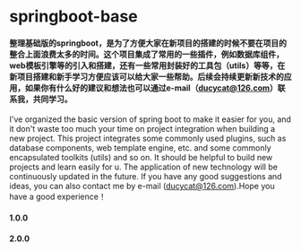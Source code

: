 # springboot-base
#### 整理基础版的springboot，是为了方便大家在新项目的搭建的时候不要在项目的整合上面浪费太多的时间。这个项目集成了常用的一些插件，例如数据库组件，web模板引擎等的引入和搭建，还有一些常用封装好的工具包（utils）等等，在新项目搭建和新手学习方便应该可以给大家一些帮助。后续会持续更新新技术的应用，如果你有什么好的建议和想法也可以通过e-mail（ducycat@126.com）联系我，共同学习。
I've organized the basic version of spring boot to make it easier for you, and it don't waste too much your time on project integration when building a new project. This project integrates some commonly used plugins, such as database components, web template engine, etc. and some commonly encapsulated toolkits (utils) and so on. It should be helpful to build new projects and learn easily for u. The application of new technology will be continuously updated in the future. If you have any good suggestions and ideas, you can also contact me by e-mail (ducycat@126.com).Hope you have a good experience！



#### 1.0.0

#### 2.0.0
